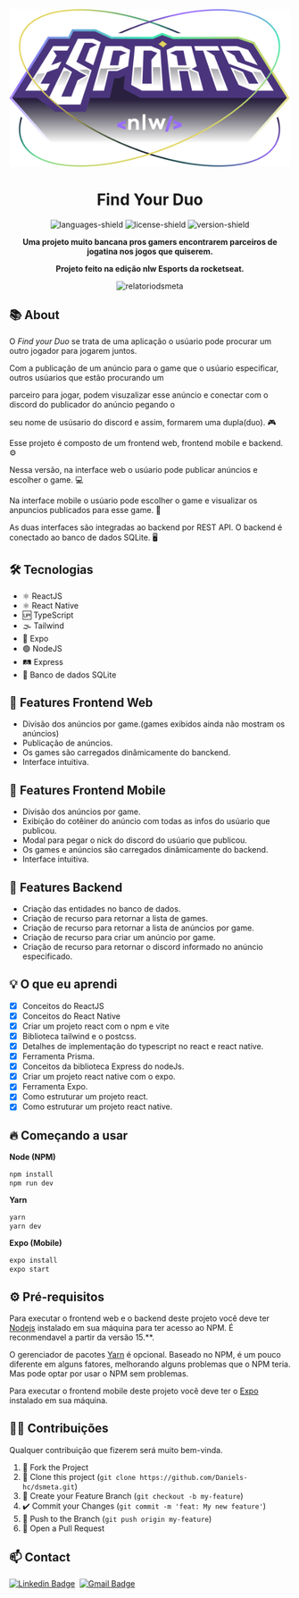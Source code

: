 <div align="center">

  <img src="./web/src/assets/logo-nlw-esports.svg" alt="logonlwesports" />
  <h1><strong> Find Your Duo </strong></h1>
  
  ![languages-shield](https://shields.io/github/languages/count/Daniels-hc/findYourDuo?style=flat&color=5965E0)
  ![license-shield](https://shields.io/github/license/Daniels-hc/findYourDuo?style=flat&color=5965E0)
  ![version-shield](https://img.shields.io/static/v1?label=version&message=1&color=4CD62B)

  **Uma projeto muito bancana pros gamers encontrarem parceiros de jogatina nos jogos que quiserem.**
  
  **Projeto feito na edição nlw Esports da rocketseat.**
  
  <img width="700" src="./github/Screenshot_dsmeta.png" alt="relatoriodsmeta" />

</div>

<h2> 📚 About</h2>

O <i>Find your Duo</i> se trata de uma aplicação o usúario pode procurar um outro jogador para jogarem juntos.

Com a publicação de um anúncio para o game que o usúario especificar, outros usúarios que estão procurando um

parceiro para jogar, podem visuzalizar esse anúncio e conectar com o discord do publicador do anúncio pegando o 

seu nome de usúsario do discord e assim, formarem uma dupla(duo). 🎮

Esse projeto é composto de um frontend web, frontend mobile e backend. ⚙

Nessa versão, na interface web o usúario pode publicar anúncios e escolher o game. 💻

Na interface mobile o usúario pode escolher o game e visualizar os anpuncios publicados para esse game. 📱

As duas interfaces são integradas ao backend por REST API. O backend é conectado ao banco de dados SQLite. 🖥

<h2> 🛠 Tecnologias </h2>

- ⚛️ ReactJS
- ⚛️ React Native
- 🆙 TypeScript
- 🌫️ Tailwind
- 📲 Expo
- 🟢 NodeJS
- 🛤️ Express
- 💾 Banco de dados SQLite

<h2> 📑 Features Frontend Web </h2>

- Divisão dos anúncios por game.(games exibidos ainda não mostram os anúncios)
- Publicação de anúncios.
- Os games são carregados dinâmicamente do banckend.
- Interface intuitiva.

<h2> 📑 Features Frontend Mobile </h2>

- Divisão dos anúncios por game.
- Exibição do cotêiner do anúncio com todas as infos do usúario que publicou.
- Modal para pegar o nick do discord do usúario que publicou.
- Os games e anúncios são carregados dinâmicamente do backend.
- Interface intuitiva.

<h2> 📑 Features Backend </h2>

- Criação das entidades no banco de dados.
- Criação de recurso para retornar a lista de games.
- Criação de recurso para retornar a lista de anúncios por game.
- Criação de recurso para criar um anúncio por game.
- Criação de recurso para retornar o discord informado no anúncio especificado.

<h2> 💡 O que eu aprendi </h2>

- [x] Conceitos do ReactJS
- [x] Conceitos do React Native
- [x] Criar um projeto react com o npm e vite
- [x] Biblioteca tailwind e o postcss.
- [x] Detalhes de implementação do typescript no react e react native.
- [x] Ferramenta Prisma.
- [x] Conceitos da biblioteca Express do nodeJs.
- [x] Criar um projeto react native com o expo.
- [x] Ferramenta Expo.
- [x] Como estruturar um projeto react.
- [x] Como estruturar um projeto react native.

<h2> 🔥 Começando a usar </h2>

**Node (NPM)**
```
npm install
npm run dev
```
**Yarn**
```
yarn
yarn dev
```

**Expo (Mobile)**
```
expo install
expo start
```

<h2> ⚙ Pré-requisitos </h2>

Para executar o frontend web e o backend deste projeto você deve ter [Nodejs](https://nodejs.org/) instalado em sua máquina para ter acesso ao NPM. 
É reconmendavel a partir da versão 15.**.

O gerenciador de pacotes [Yarn](https://yarnpkg.com/) é opcional. Baseado no NPM, é um pouco diferente em alguns fatores, melhorando alguns problemas que o NPM teria. Mas pode optar por usar o NPM sem problemas.

Para executar o frontend mobile deste projeto você deve ter o [Expo](https://expo.dev/) instalado em sua máquina.

<h2> 🤝🏼 Contribuições </h2>

Qualquer contribuição que fizerem será muito bem-vinda.

1. 🍴 Fork the Project
2. 👯 Clone this project (`git clone https://github.com/Daniels-hc/dsmeta.git`)
3. 🔀 Create your Feature Branch (`git checkout -b my-feature`)
4. ✔️ Commit your Changes (`git commit -m 'feat: My new feature'`)
5. 📌 Push to the Branch (`git push origin my-feature`)
6. 🔁 Open a Pull Request

<h2> 📫 Contact </h2>

 [![Linkedin Badge](https://img.shields.io/badge/LinkedIn-0077B5?style=for-the-badge&logo=linkedin&logoColor=white&link=https://www.linkedin.com/in/daniel-silva-63ab81203/)](https://www.linkedin.com/in/daniel-silva-63ab81203/)&nbsp;
  [![Gmail Badge](https://img.shields.io/badge/-daniels.dev7@gmail.com-D14836?style=for-the-badge&logo=gmail&logoColor=white&link=daniels.dev7@gmail.com)](daniels.dev7@gmail.com)

<!--
# 📜 License
This project is under **MIT License**. Check `LICENSE` for more details.
-->


[reactjs]: https://reactjs.org/
[nodejs]: https://nodejs.org/
[yarnjs]: https://yarnpkg.com/
[linkedin-shield]: https://img.shields.io/badge/-Daniel_Silva-black.svg?e&logo=linkedin&colorB=0077b4
[linkedin-url]: https://www.linkedin.com/in/daniel-silva-63ab81203
[version-1-shield]: https://img.shields.io/badge/-1.0-5965E0
